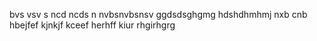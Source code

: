 bvs vsv s
ncd ncds n
nvbsnvbsnsv
ggdsdsghgmg
hdshdhmhmj
nxb cnb
hbejfef kjnkjf
kceef herhff
kiur rhgirhgrg
